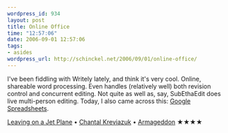 ```yaml
--- 
wordpress_id: 934
layout: post
title: Online Office
time: "12:57:06"
date: 2006-09-01 12:57:06
tags: 
- asides
wordpress_url: http://schinckel.net/2006/09/01/online-office/
---
```

I've been fiddling with Writely lately, and think it's very cool. Online, shareable word processing. Even handles (relatively well) both revision control and concurrent editing. Not quite as well as, say, SubEthaEdit does live multi-person editing. Today, I also came across this: [Google Spreadsheets][1]. 

[Leaving on a Jet Plane][2] • [Chantal Kreviazuk][3] • [Armageddon][4] ★★★★

   [1]: http://spreadsheets.google.com
   [2]: http://phobos.apple.com/WebObjects/MZSearch.woa/wa/advancedSearchResults?songTerm=Leaving+on+a+Jet+Plane&artistTerm=Chantal+Kreviazuk
   [3]: http://phobos.apple.com/WebObjects/MZSearch.woa/wa/advancedSearchResults?artistTerm=Chantal+Kreviazuk
   [4]: http://phobos.apple.com/WebObjects/MZSearch.woa/wa/advancedSearchResults?albumTerm=Armageddon&artistTerm=

